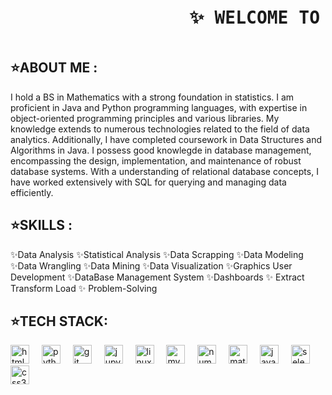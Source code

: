 <pre><h1>                 ✨ WELCOME TO MY GITHUB !! ✨ </h1></pre>



<h2> ⭐️ABOUT ME : </h2>
<p> I hold a BS in Mathematics with a strong foundation in statistics. I am proficient in Java and Python programming languages, with expertise in object-oriented programming principles and various libraries. My knowledge extends to numerous technologies related to the field of data analytics. Additionally, I have completed coursework in Data Structures and Algorithms in Java. 
I possess good knowlegde in database management, encompassing the design, implementation, and maintenance of robust database systems. With a understanding of relational database concepts, I have worked extensively with SQL for querying and managing data efficiently. </p>

 <h2> ⭐️SKILLS : </h2>
✨Data Analysis ✨Statistical Analysis  ✨Data Scrapping ✨Data Modeling ✨Data Wrangling ✨Data Mining ✨Data Visualization  ✨Graphics User Development  ✨DataBase Management System  ✨Dashboards ✨ Extract Transform Load ✨ Problem-Solving

<h2>⭐️TECH STACK:</h2>

<div align="left">
  <img src="https://cdn.jsdelivr.net/gh/devicons/devicon/icons/html5/html5-original.svg" height="30" alt="html5 logo"  />
  <img width="12" />
  <img src="https://cdn.jsdelivr.net/gh/devicons/devicon/icons/python/python-original.svg" height="30" alt="python logo"  />
  <img width="12" />
  <img src="https://cdn.jsdelivr.net/gh/devicons/devicon/icons/git/git-original.svg" height="30" alt="git logo"  />
  <img width="12" />
  <img src="https://cdn.jsdelivr.net/gh/devicons/devicon/icons/jupyter/jupyter-original.svg" height="30" alt="jupyter logo"  />
  <img width="12" />
  <img src="https://cdn.jsdelivr.net/gh/devicons/devicon/icons/linux/linux-original.svg" height="30" alt="linux logo"  />
  <img width="12" />
  <img src="https://cdn.jsdelivr.net/gh/devicons/devicon/icons/mysql/mysql-original.svg" height="30" alt="mysql logo"  />
  <img width="12" />
  <img src="https://cdn.jsdelivr.net/gh/devicons/devicon/icons/numpy/numpy-original.svg" height="30" alt="numpy logo"  />
  <img width="12" />
  <img src="https://cdn.jsdelivr.net/gh/devicons/devicon/icons/matlab/matlab-original.svg" height="30" alt="matlab logo"  />
  <img width="12" />
  <img src="https://cdn.jsdelivr.net/gh/devicons/devicon/icons/java/java-original.svg" height="30" alt="java logo"  />
  <img width="12" />
  <img src="https://cdn.jsdelivr.net/gh/devicons/devicon/icons/selenium/selenium-original.svg" height="30" alt="selenium logo"  />
  <img width="12" />
  <img src="https://cdn.jsdelivr.net/gh/devicons/devicon/icons/css3/css3-original.svg" height="30" alt="css3 logo"  />
</div>


